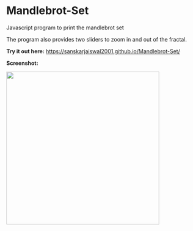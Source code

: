 # Mandlebrot-Set
Javascript program to print the mandlebrot set

The program also provides two sliders to zoom in and out of the fractal.

**Try it out here:** https://sanskarjaiswal2001.github.io/Mandlebrot-Set/

**Screenshot:**

<img height = 400 width = 400 src = "https://user-images.githubusercontent.com/63549695/124808431-91ccf800-df7c-11eb-8edd-779bc71bf286.png">

